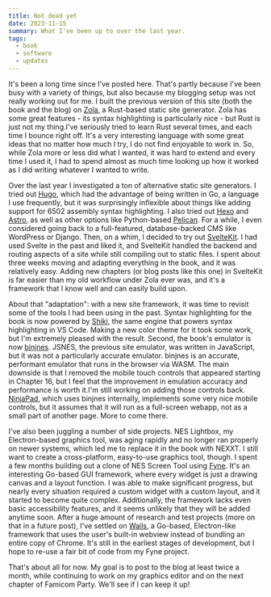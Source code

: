 ```yaml
---
title: Not dead yet
date: 2023-11-15
summary: What I've been up to over the last year.
tags:
  - book
  - software
  - updates
---
```


<script>
  import Margin from '$lib/components/Margin.svelte';
</script>

It's been a long time since I've posted here. That's partly because I've been busy with a variety of things, but also because my blogging setup was not really working out for me. I built the previous version of this site (both the book and the blog) on [Zola](https://www.getzola.org), a Rust-based static site generator. Zola has some great features - its syntax highlighting is particularly nice - but Rust is just not my thing.<Margin id="rust">I've seriously tried to learn Rust several times, and each time I bounce right off. It's a very interesting language with some great ideas that no matter how much I try, I do not find enjoyable to work in.</Margin> So, while Zola more or less did what I wanted, it was hard to extend and every time I used it, I had to spend almost as much time looking up how it worked as I did writing whatever I wanted to write.

Over the last year I investigated a ton of alternative static site generators. I tried out [Hugo](https://gohugo.io), which had the advantage of being written in Go, a language I use frequently, but it was surprisingly inflexible about things like adding support for 6502 assembly syntax highlighting. I also tried out [Hexo](https://hexo.io) and [Astro](https://astro.build), as well as other options like Python-based [Pelican](https://getpelican.com/). For a while, I even considered going back to a full-featured, database-backed CMS like WordPress or Django. Then, on a whim, I decided to try out [SvelteKit](https://kit.svelte.dev). I had used Svelte in the past and liked it, and SvelteKit handled the backend and routing aspects of a site while still compiling out to static files. I spent about three weeks moving and adapting everything in the book, and it was relatively easy. Adding new chapters (or blog posts like this one) in SvelteKit is far easier than my old workflow under Zola ever was, and it's a framework that I know well and can easily build upon.

About that "adaptation": with a new site framework, it was time to revisit some of the tools I had been using in the past. Syntax highlighting for the book is now powered by [Shiki](https://shiki.matsu.io), the same engine that powers syntax highlighting in VS Code. Making a new color theme for it took some work, but I'm extremely pleased with the result. Second, the book's emulator is now [binjnes](https://github.com/binji/binjnes). JSNES, the previous site emulator, was written in JavaScript, but it was not a particularly accurate emulator. binjnes is an accurate, performant emulator that runs in the browser via WASM. The main downside is that I removed the mobile touch controls that appeared starting in Chapter 16, but I feel that the improvement in emulation accuracy and performance is worth it.<Margin id="controls">I'm still working on adding those controls back. <a href="https://github.com/ninjadynamics/ninjapad">NinjaPad</a>, which uses binjnes internally, implements some very nice mobile controls, but it assumes that it will run as a full-screen webapp, not as a small part of another page. More to come there.</Margin>

I've also been juggling a number of side projects. NES Lightbox, my Electron-based graphics tool, was aging rapidly and no longer ran properly on newer systems, which led me to replace it in the book with NEXXT. I still want to create a cross-platform, easy-to-use graphics tool, though. I spent a few months building out a clone of NES Screen Tool using [Fyne](https://fyne.io). It's an interesting Go-based GUI framework, where every widget is just a drawing canvas and a layout function. I was able to make significant progress, but nearly every situation required a custom widget with a custom layout, and it started to become quite complex. Additionally, the framework lacks even basic accessibility features, and it seems unlikely that they will be added anytime soon. After a huge amount of research and test projects (more on that in a future post), I've settled on [Wails](https://wails.io), a Go-based, Electron-like framework that uses the user's built-in webview instead of bundling an entire copy of Chrome. It's still in the earliest stages of development, but I hope to re-use a fair bit of code from my Fyne project.

That's about all for now. My goal is to post to the blog at least twice a month, while continuing to work on my graphics editor and on the next chapter of Famicom Party. We'll see if I can keep it up!
